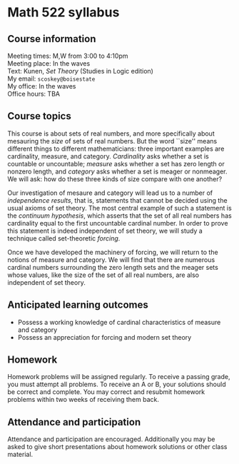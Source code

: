 # Math 522 syllabus

## Course information

Meeting times: M,W from 3:00 to 4:10pm  
Meeting place: In the waves  
Text: Kunen, *Set Theory* (Studies in Logic edition)  
My email: `scoskey@boisestate`  
My office: In the waves  
Office hours: TBA

## Course topics

This course is about sets of real numbers, and more specifically about mesauring the *size* of sets of real numbers. But the word ``size'' means different things to different mathematicians: three important examples are cardinality, measure, and category. *Cardinality* asks whether a set is countable or uncountable; *measure* asks whether a set has zero length or nonzero length, and *category* asks whether a set is meager or nonmeager. We will ask: how do these three kinds of size compare with one another?

Our investigation of mesaure and category will lead us to a number of *independence results*, that is, statements that cannot be decided using the usual axioms of set theory. The most central example of such a statement is the *continuum hypothesis*, which asserts that the set of all real numbers has cardinality equal to the first uncountable cardinal number. In order to prove this statement is indeed independent of set theory, we will study a technique called set-theoretic *forcing*.

Once we have developed the machinery of forcing, we will return to the notions of measure and category. We will find that there are numerous cardinal numbers surrounding the zero length sets and the meager sets whose values, like the size of the set of all real numbers, are also independent of set theory.

## Anticipated learning outcomes

* Possess a working knowledge of cardinal characteristics of measure and category
* Possess an appreciation for forcing and modern set theory

## Homework

Homework problems will be assigned regularly. To receive a passing grade, you must attempt all problems. To receive an A or B, your solutions should be correct and complete. You may correct and resubmit homework problems within two weeks of receiving them back.

## Attendance and participation

Attendance and participation are encouraged. Additionally you may be asked to give short presentations about homework solutions or other class material.